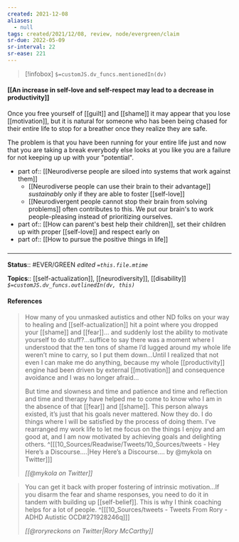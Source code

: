 ```yaml
---
created: 2021-12-08 
aliases:
  - null
tags: created/2021/12/08, review, node/evergreen/claim
sr-due: 2022-05-09
sr-interval: 22
sr-ease: 221
---
```

> [!infobox]
`$=customJS.dv_funcs.mentionedIn(dv)`

#### [[An increase in self-love and self-respect may lead to a decrease in productivity]] 

Once you free yourself of [[guilt]] and [[shame]] it may appear that you lose [[motivation]], but it is natural for someone who has been being chased for their entire life to stop for a breather once they realize they are safe.

The problem is that you have been running for your entire life just and now that you are taking a break everybody else looks at you like you are a failure for not keeping up up with your "potential".

- part of:: [[Neurodiverse people are siloed into systems that work against them]]
	- [[Neurodiverse people can use their brain to their advantage]] *sustainably* only if they are able to foster [[self-love]]
	- [[Neurodivergent people cannot stop their brain from solving problems]] often contributes to this. We put our brain's to work people-pleasing instead of prioritizing ourselves.
- part of:: [[How can parent's best help their children]], set their children up with proper [[self-love]] and respect early on
- part of:: [[How to pursue the positive things in life]]

### <hr class="footnote"/>

**Status**:: #EVER/GREEN 
*edited `=this.file.mtime`*

**Topics**:: [[self-actualization]], [[neurodiversity]], [[disability]]
*`$=customJS.dv_funcs.outlinedIn(dv, this)`*

#### References

> How many of you unmasked autistics and other ND folks on your way to healing and [[self-actualization]] hit a point where you dropped your [[shame]] and [[fear]]… and suddenly lost the ability to motivate yourself to do stuff?...suffice to say there was a moment where I understood that the ten tons of shame I’d lugged around my whole life weren’t mine to carry, so I put them down...Until I realized that not even I can make me do anything, because my whole [[productivity]] engine had been driven by external [[motivation]] and consequence avoidance and I was no longer afraid...
>
> But time and slowness and time and patience and time and reflection and time and therapy have helped me to come to know who I am in the absence of that [[fear]] and [[shame]].
> This person always existed, it’s just that his goals never mattered. Now they do. 
> I do things where I will be satisfied by the process of doing them. I’ve rearranged my work life to let me focus on the things I enjoy and am good at, and I am now motivated by achieving goals and delighting others. 
> ^[[[10_Sources/Readwise/Tweets/10_Sources/tweets - Hey Here’s a Discourse....|Hey Here’s a Discourse.... by @mykola on Twitter]]]
>
> <cite>[[@mykola on Twitter]]</cite>

> You can get it back with proper fostering of intrinsic motivation...If you disarm the fear and shame responses, you need to do it in tandem with building up [[self-belief]]. This is why I think coaching helps for a lot of people.
^[[[10_Sources/tweets - Tweets From Rory - ADHD Autistic OCD#271928246q]]]
>
> <cite>[[@roryreckons on Twitter|Rory McCarthy]]</cite>
